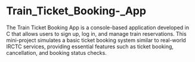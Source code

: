 # Train_Ticket_Booking-_App
The Train Ticket Booking App is a console-based application developed in C that allows users to sign up, log in, and manage train reservations. This mini-project simulates a basic ticket booking system similar to real-world IRCTC services, providing essential features such as ticket booking, cancellation, and booking status checks.
